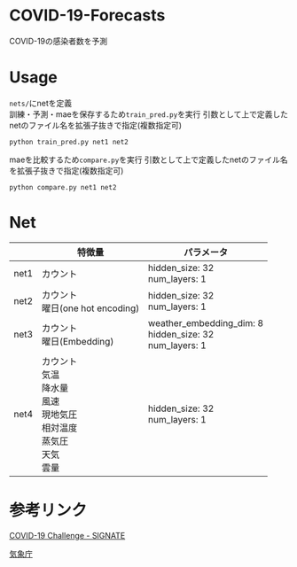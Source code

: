 # COVID-19-Forecasts
COVID-19の感染者数を予測

# Usage
```nets/```にnetを定義  
訓練・予測・maeを保存するため```train_pred.py```を実行 引数として上で定義したnetのファイル名を拡張子抜きで指定(複数指定可)  
```
python train_pred.py net1 net2
```
maeを比較するため```compare.py```を実行 引数として上で定義したnetのファイル名を拡張子抜きで指定(複数指定可) 
```
python compare.py net1 net2
```

# Net
|   | 特徴量 | パラメータ |
| ---- | ---- | ---- |
| net1 | カウント | hidden_size: 32 <br> num_layers: 1 |
| net2 | カウント <br> 曜日(one hot encoding) | hidden_size: 32 <br> num_layers: 1 |
| net3 | カウント <br> 曜日(Embedding) | weather_embedding_dim: 8 <br> hidden_size: 32 <br> num_layers: 1 |
| net4 | カウント <br> 気温 <br> 降水量 <br> 風速 <br> 現地気圧 <br> 相対温度 <br> 蒸気圧 <br> 天気 <br> 雲量 | hidden_size: 32 <br> num_layers: 1 |

# 参考リンク
[COVID-19 Challenge - SIGNATE](https://signate.jp/covid-19-challenge/)

[気象庁](https://www.data.jma.go.jp/gmd/risk/obsdl/)